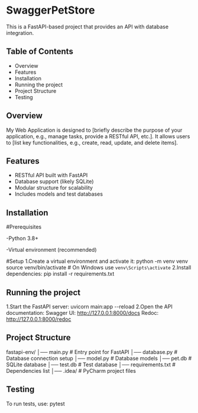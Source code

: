 # SwaggerPetStore

This is a FastAPI-based project that provides an API with database integration.

## Table of Contents

- Overview
- Features
- Installation
- Running the project
- Project Structure
- Testing

## Overview

My Web Application is designed to [briefly describe the purpose of your application, e.g., manage tasks, provide a RESTful API, etc.]. It allows users to [list key functionalities, e.g., create, read, update, and delete items].

## Features

- RESTful API built with FastAPI
- Database support (likely SQLite)
- Modular structure for scalability
- Includes models and test databases


## Installation

#Prerequisites

-Python 3.8+

-Virtual environment (recommended)

#Setup
   1.Create a virtual environment and activate it:
        python -m venv venv
        source venv/bin/activate  # On Windows use `venv\Scripts\activate`
    2.Install dependencies:
        pip install -r requirements.txt

## Running the project

1.Start the FastAPI server:
      uvicorn main:app --reload
2.Open the API documentation:
      Swagger UI: http://127.0.0.1:8000/docs
      Redoc: http://127.0.0.1:8000/redoc

## Project Structure

fastapi-env/
│── main.py        # Entry point for FastAPI
│── database.py    # Database connection setup
│── model.py       # Database models
│── pet.db         # SQLite database
│── test.db        # Test database
│── requirements.txt # Dependencies list
│── .idea/         # PyCharm project files

## Testing
  To run tests, use:
         pytest
